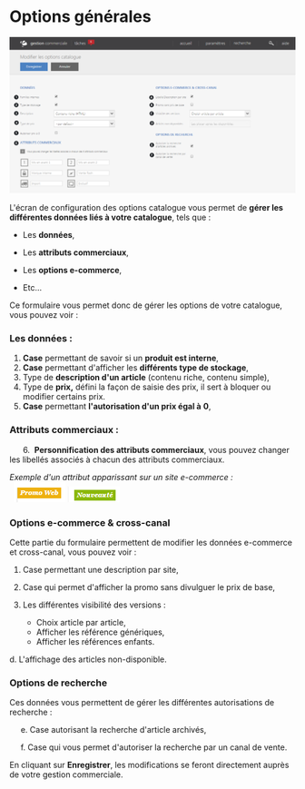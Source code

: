 # Options générales

![index-screenshotdemosimplementecom20150806131023](images/index-screenshotdemosimplementecom20150806131023.png)

L'écran de configuration des options catalogue vous permet de **gérer les différentes données liés à votre catalogue**, tels que :

- Les **données**,
- Les **attributs commerciaux**,
- Les **options e-commerce**,

- Etc...

Ce formulaire vous permet donc de gérer les options de votre catalogue, vous pouvez voir :

### Les données :

1.  **Case** permettant de savoir si un **produit est interne**,
2.  **Case** permettant d'afficher les **différents type de stockage**,
3.  Type de **description d'un article** (contenu riche, contenu simple),
4.  Type de **prix,** défini la façon de saisie des prix, il sert à bloquer ou modifier certains prix.
5.  **Case** permettant **l'autorisation d'un prix égal à** **0**,

### Attributs commerciaux :

      6.  **Personnification des attributs commerciaux**, vous pouvez changer les libellés associés à chacun des attributs commerciaux.

_Exemple d'un attribut apparissant sur un site e-commerce :_  
 
![index-screenshotwwwkingjouetcom20150806140254](images/index-screenshotwwwkingjouetcom20150806140254.png)
![index-screenshotwwwkingjouetcom20150806140303](images/index-screenshotwwwkingjouetcom20150806140303.png)

### Options e-commerce & cross-canal

Cette partie du formulaire permettent de modifier les données e-commerce et cross-canal, vous pouvez voir :

1.  Case permettant une description par site,
2.  Case qui permet d'afficher la promo sans divulguer le prix de base,
3.  Les différentes visibilité des versions :

    - Choix article par article,
    - Afficher les référence génériques,
    - Afficher les références enfants.

d. L'affichage des articles non-disponible.

### Options de recherche

Ces données vous permettent de gérer les différentes autorisations de recherche :

     e. Case autorisant la recherche d'article archivés,

     f. Case qui vous permet d'autoriser la recherche par un canal de vente.

En cliquant sur **Enregistrer**, les modifications se feront directement auprès de votre gestion commerciale.